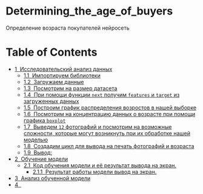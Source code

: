 # Determining_the_age_of_buyers
Определение возраста покупателей нейросеть

<h1>Table of Contents<span class="tocSkip"></span></h1>
<div class="toc"><ul class="toc-item"><li><span><a href="#Исследовательский-анализ-данных" data-toc-modified-id="Исследовательский-анализ-данных-1"><span class="toc-item-num">1&nbsp;&nbsp;</span>Исследовательский анализ данных</a></span><ul class="toc-item"><li><span><a href="#Импортируем-библиотеки" data-toc-modified-id="Импортируем-библиотеки-1.1"><span class="toc-item-num">1.1&nbsp;&nbsp;</span>Импортируем библиотеки</a></span></li><li><span><a href="#Загружаем-данные" data-toc-modified-id="Загружаем-данные-1.2"><span class="toc-item-num">1.2&nbsp;&nbsp;</span>Загружаем данные</a></span></li><li><span><a href="#Посмотрим-на-размер-датасета" data-toc-modified-id="Посмотрим-на-размер-датасета-1.3"><span class="toc-item-num">1.3&nbsp;&nbsp;</span>Посмотрим на размер датасета</a></span></li><li><span><a href="#При-помощи-функции-next-получим-features-и-target-из-загруженных-данных" data-toc-modified-id="При-помощи-функции-next-получим-features-и-target-из-загруженных-данных-1.4"><span class="toc-item-num">1.4&nbsp;&nbsp;</span>При помощи функции <code>next</code> получим <code>features</code> и <code>target</code> из загруженных данных</a></span></li><li><span><a href="#Построим-график-распределения-возростов-в-нашей-выборке" data-toc-modified-id="Построим-график-распределения-возростов-в-нашей-выборке-1.5"><span class="toc-item-num">1.5&nbsp;&nbsp;</span>Построим график распределения возростов в нашей выборке</a></span></li><li><span><a href="#Посмотрим-на-концентрацию-данных-о-возрасте-при-помощи-графика-boxplot" data-toc-modified-id="Посмотрим-на-концентрацию-данных-о-возрасте-при-помощи-графика-boxplot-1.6"><span class="toc-item-num">1.6&nbsp;&nbsp;</span>Посмотрим на концентрацию данных о возрасте при помощи графика <code>boxplot</code></a></span></li><li><span><a href="#Выведем-12-фотографий-и-посмотрим-на-возможные-сложности,-которые-могут-возникнуть-при-их-обработке-нашей-моделью" data-toc-modified-id="Выведем-12-фотографий-и-посмотрим-на-возможные-сложности,-которые-могут-возникнуть-при-их-обработке-нашей-моделью-1.7"><span class="toc-item-num">1.7&nbsp;&nbsp;</span>Выведем <code>12</code> фотографий и посмотрим на возможные сложности, которые могут возникнуть при их обработке нашей моделью</a></span></li><li><span><a href="#Создадим-цикл-для-вывода-на-печать-фотографий-и-возраста" data-toc-modified-id="Создадим-цикл-для-вывода-на-печать-фотографий-и-возраста-1.8"><span class="toc-item-num">1.8&nbsp;&nbsp;</span>Создадим цикл для вывода на печать фотографий и возраста</a></span></li><li><span><a href="#Вывод:" data-toc-modified-id="Вывод:-1.9"><span class="toc-item-num">1.9&nbsp;&nbsp;</span>Вывод:</a></span></li></ul></li><li><span><a href="#Обучение-модели" data-toc-modified-id="Обучение-модели-2"><span class="toc-item-num">2&nbsp;&nbsp;</span>Обучение модели</a></span><ul class="toc-item"><li><span><a href="#Код-обучения-модели-и-её-результат-вывода-на-экран." data-toc-modified-id="Код-обучения-модели-и-её-результат-вывода-на-экран.-2.1"><span class="toc-item-num">2.1&nbsp;&nbsp;</span>Код обучения модели и её результат вывода на экран.</a></span><ul class="toc-item"><li><span><a href="#Результат-работы-модели-вывод-на-экран." data-toc-modified-id="Результат-работы-модели-вывод-на-экран.-2.1.1"><span class="toc-item-num">2.1.1&nbsp;&nbsp;</span>Результат работы модели вывод на экран.</a></span></li></ul></li></ul></li><li><span><a href="#Анализ-обученной-модели" data-toc-modified-id="Анализ-обученной-модели-3"><span class="toc-item-num">3&nbsp;&nbsp;</span>Анализ обученной модели</a></span></li><li><span><a href="#Чек-лист" data-toc-modified-id="Чек-лист-4"><span class="toc-item-num">4&nbsp;&nbsp;</span></li></ul></div>
